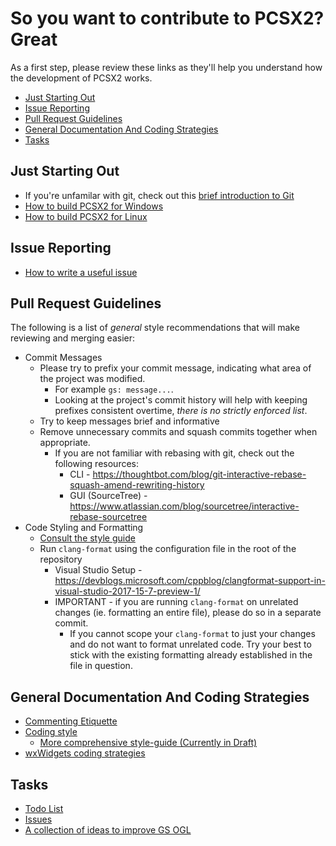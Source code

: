 # So you want to contribute to PCSX2? Great

As a first step, please review these links as they'll help you understand how the development of PCSX2 works.

*   [Just Starting Out](#just-starting-out)
*   [Issue Reporting](#issue-reporting)
*   [Pull Request Guidelines](#pull-request-guidelines)
*   [General Documentation And Coding Strategies](#general-documentation-and-coding-strategies)
*   [Tasks](#tasks)

## Just Starting Out

*   If you're unfamilar with git, check out this [brief introduction to Git](https://github.com/PCSX2/pcsx2/wiki/Git-survival-guide)
*   [How to build PCSX2 for Windows](https://github.com/PCSX2/pcsx2/wiki/Setting-up-the-PCSX2-repository-on-Windows-\(WIP---maybe-more-useful-as-a-manpage-instead%3F\))
*   [How to build PCSX2 for Linux](https://github.com/PCSX2/pcsx2/wiki/Installing-on-Linux)

## Issue Reporting

*   [How to write a useful issue](https://github.com/PCSX2/pcsx2/wiki/How-to-create-useful-and-valid-issues)

## Pull Request Guidelines

The following is a list of *general* style recommendations that will make reviewing and merging easier:

*   Commit Messages
    *   Please try to prefix your commit message, indicating what area of the project was modified.
        *   For example `gs: message...`.
        *   Looking at the project's commit history will help with keeping prefixes consistent overtime, *there is no strictly enforced list*.
    *   Try to keep messages brief and informative
    *   Remove unnecessary commits and squash commits together when appropriate.
        *   If you are not familiar with rebasing with git, check out the following resources:
            *   CLI - https://thoughtbot.com/blog/git-interactive-rebase-squash-amend-rewriting-history
            *   GUI (SourceTree) - https://www.atlassian.com/blog/sourcetree/interactive-rebase-sourcetree
*   Code Styling and Formatting
    *   [Consult the style guide](https://github.com/tadanokojin/pcsx2/blob/coding-guide/pcsx2/Docs/Coding_Guidelines.md)
    *   Run `clang-format` using the configuration file in the root of the repository
        *   Visual Studio Setup - https://devblogs.microsoft.com/cppblog/clangformat-support-in-visual-studio-2017-15-7-preview-1/
        *   IMPORTANT - if you are running `clang-format` on unrelated changes (ie. formatting an entire file), please do so in a separate commit.
            *   If you cannot scope your `clang-format` to just your changes and do not want to format unrelated code.  Try your best to stick with the existing formatting already established in the file in question.

## General Documentation And Coding Strategies

*   [Commenting Etiquette](https://github.com/PCSX2/pcsx2/wiki/Commenting-Etiquette)
*   [Coding style](https://github.com/PCSX2/pcsx2/wiki/Code-Formatting-Guidelines)
    *   [More comprehensive style-guide (Currently in Draft)](https://github.com/tadanokojin/pcsx2/blob/coding-guide/pcsx2/Docs/Coding_Guidelines.md)
*   [wxWidgets coding strategies](https://github.com/PCSX2/pcsx2/wiki/wxWidgets-Coding-Strategies)

## Tasks

*   [Todo List](https://github.com/PCSX2/pcsx2/wiki/Contributing-\(TODO-List\))
*   [Issues](https://github.com/PCSX2/pcsx2/issues)
*   [A collection of ideas to improve GS OGL](https://github.com/PCSX2/pcsx2/wiki/Todo-List)
